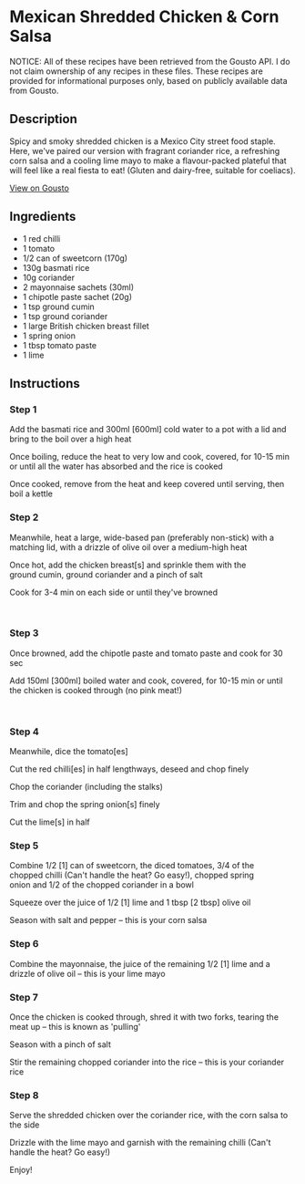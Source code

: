 # Mexican Shredded Chicken & Corn Salsa

NOTICE: All of these recipes have been retrieved from the Gousto API. I do not claim ownership of any recipes in these files. These recipes are provided for informational purposes only, based on publicly available data from Gousto.

## Description

Spicy and smoky shredded chicken is a Mexico City street food staple. Here, we've paired our version with fragrant coriander rice, a refreshing corn salsa and a cooling lime mayo to make a flavour-packed plateful that will feel like a real fiesta to eat! (Gluten and dairy-free, suitable for coeliacs).

[View on Gousto](https://www.gousto.co.uk/recipes/cookbook/mexican-shredded-chicken-corn-salsa)

## Ingredients

- 1 red chilli 
- 1 tomato
- 1/2 can of sweetcorn (170g)
- 130g basmati rice
- 10g coriander
- 2 mayonnaise sachets (30ml)
- 1 chipotle paste sachet (20g)
- 1 tsp ground cumin
- 1 tsp ground coriander 
- 1 large British chicken breast fillet 
- 1 spring onion
- 1 tbsp tomato paste
- 1 lime 

## Instructions


### Step 1

Add the basmati rice and 300ml <span class="text-danger">[600ml]</span> cold water to a pot with a lid and bring to the boil over a high heat


Once boiling, reduce the heat to very low and cook, covered, for 10-15 min or until all the water has absorbed and the rice is cooked


Once cooked, remove from the heat and keep covered until serving, then boil a kettle


### Step 2

Meanwhile, heat a large, wide-based pan (preferably non-stick) with a matching lid, with a drizzle of olive oil&nbsp;over a medium-high heat


Once hot, add the chicken breast<span class="text-danger">[s]</span>&nbsp;and sprinkle them with the ground&nbsp;cumin, ground&nbsp;coriander and a pinch of salt


Cook for 3-4 min on each side or until they've browned


&nbsp;


### Step 3

Once browned, add the chipotle paste and tomato paste and cook for 30 sec


Add 150ml <span class="text-danger">[300ml]</span> boiled water and cook, covered, for 10-15 min or until the chicken is cooked throug<span class="text-highlight">h (no pink meat!)</span>


&nbsp;


### Step 4

Meanwhile, dice the tomato<span class="text-danger">[es]</span>


Cut the red&nbsp;chilli<span class="text-danger">[es]</span> in half lengthways, deseed and chop finely


Chop the coriander (including the stalks)


Trim and chop the spring onion<span class="text-danger">[s]</span> finely


Cut the lime<span class="text-danger">[s]</span> in half


### Step 5

Combine 1/2 <span class="text-danger">[1]</span>&nbsp;can of&nbsp;sweetcorn, the&nbsp;diced&nbsp;tomatoes, 3/4 of the chopped&nbsp;chilli (Can't handle the heat? Go easy!), chopped&nbsp;spring onion&nbsp;and&nbsp;1/2 of the chopped&nbsp;coriander in a bowl


Squeeze over the juice of 1/2 <span class="text-danger">[1]</span> lime and 1 tbsp <span class="text-danger">[2 tbsp]</span> olive oil


Season with salt and pepper&nbsp;&ndash;&nbsp;this is your corn salsa


### Step 6

Combine the mayonnaise, the juice of the remaining 1/2 <span class="text-danger">[1]</span>&nbsp;lime and&nbsp;a drizzle of olive oil &ndash;&nbsp;this is your lime mayo


### Step 7

Once the chicken is cooked through, shred it with two forks, tearing the meat up &ndash; this is known as 'pulling'


Season with a pinch of salt


Stir the remaining chopped&nbsp;coriander into the rice &ndash;&nbsp;this is your coriander rice

### Step 8

Serve the&nbsp;shredded chicken&nbsp;over the&nbsp;coriander rice, with the&nbsp;corn salsa to the side


Drizzle with the lime mayo and garnish with the <span class="text-highlight">remaining</span> chilli (Can't handle the heat? Go easy!)


Enjoy!

